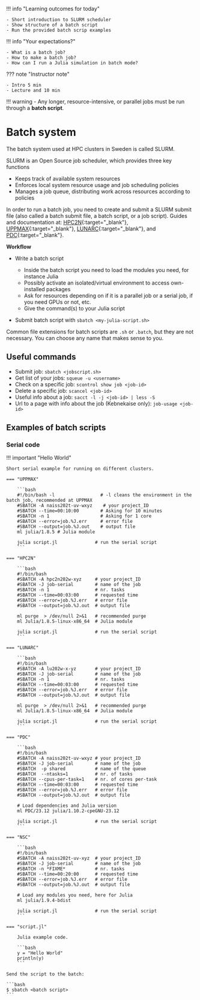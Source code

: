 !!! info "Learning outcomes for today"

    - Short introduction to SLURM scheduler
    - Show structure of a batch script
    - Run the provided batch scrip examples

!!! info "Your expectations?"

    - What is a batch job?
    - How to make a batch job?
    - How can I run a Julia simulation in batch mode?


??? note "Instructor note"

    - Intro 5 min
    - Lecture and 10 min

!!! warning
    - Any longer, resource-intensive, or parallel jobs must be run through a **batch script**.

# Batch system

The batch system used at HPC clusters in Sweden is called SLURM.

SLURM is an Open Source job scheduler, which provides three key functions

- Keeps track of available system resources
- Enforces local system resource usage and job scheduling policies
- Manages a job queue, distributing work across resources according to policies

In order to run a batch job, you need to create and submit a SLURM submit file (also called a batch submit file, a batch script, or a job script).
Guides and documentation at: [HPC2N](http://www.hpc2n.umu.se/support){:target="_blank"}, [UPPMAX](https://docs.uppmax.uu.se/cluster_guides/slurm/){:target="_blank"},
[LUNARC](https://lunarc-documentation.readthedocs.io/en/latest/manual/submitting_jobs/manual_basic_job/){:target="_blank"}, and
[PDC](https://support.pdc.kth.se/doc/contact/contact_support/){:target="_blank"}.

**Workflow**

- Write a batch script

  - Inside the batch script you need to load the modules you need, for instance Julia
  - Possibly activate an isolated/virtual environment to access own-installed packages
  - Ask for resources depending on if it is a parallel job or a serial job, if you need GPUs or not, etc.
  - Give the command(s) to your Julia script

- Submit batch script with ``sbatch <my-julia-script.sh>``

Common file extensions for batch scripts are ``.sh`` or ``.batch``, but they are not necessary. You can choose any name that makes sense to you.

## Useful commands

- Submit job: ``sbatch <jobscript.sh>``
- Get list of your jobs: ``squeue -u <username>``
- Check on a specific job: ``scontrol show job <job-id>``
- Delete a specific job: ``scancel <job-id>``
- Useful info about a job: ``sacct -l -j <job-id> | less -S``
- Url to a page with info about the job (Kebnekaise only): ``job-usage <job-id>``

## Examples of batch scripts

### Serial code

!!! important "Hello World"

    Short serial example for running on different clusters.

    === "UPPMAX"

        ```bash
        #!/bin/bash -l                 # -l cleans the environment in the batch job, recommended at UPPMAX
        #SBATCH -A naiss202t-uv-wxyz    # your project_ID
        #SBATCH --time=00:10:00        # Asking for 10 minutes
        #SBATCH -n 1                   # Asking for 1 core
        #SBATCH --error=job.%J.err     # error file
        #SBATCH --output=job.%J.out    # output file
        ml julia/1.8.5 # Julia module

        julia script.jl              # run the serial script
        ```

    === "HPC2N"

        ```bash
        #!/bin/bash
        #SBATCH -A hpc2n202w-xyz     # your project_ID
        #SBATCH -J job-serial        # name of the job
        #SBATCH -n 1                 # nr. tasks
        #SBATCH --time=00:03:00      # requested time
        #SBATCH --error=job.%J.err   # error file
        #SBATCH --output=job.%J.out  # output file

        ml purge  > /dev/null 2>&1   # recommended purge
        ml Julia/1.8.5-linux-x86_64  # Julia module

        julia script.jl              # run the serial script
        ```

    === "LUNARC"

        ```bash
        #!/bin/bash
        #SBATCH -A lu202w-x-yz       # your project_ID
        #SBATCH -J job-serial        # name of the job
        #SBATCH -n 1                 # nr. tasks
        #SBATCH --time=00:03:00      # requested time
        #SBATCH --error=job.%J.err   # error file
        #SBATCH --output=job.%J.out  # output file

        ml purge  > /dev/null 2>&1   # recommended purge
        ml Julia/1.8.5-linux-x86_64  # Julia module

        julia script.jl              # run the serial script
        ```

    === "PDC"

        ```bash
        #!/bin/bash
        #SBATCH -A naiss202t-uv-wxyz # your project_ID
        #SBATCH -J job-serial        # name of the job
        #SBATCH  -p shared           # name of the queue
        #SBATCH  --ntasks=1          # nr. of tasks
        #SBATCH --cpus-per-task=1    # nr. of cores per-task
        #SBATCH --time=00:03:00      # requested time
        #SBATCH --error=job.%J.err   # error file
        #SBATCH --output=job.%J.out  # output file

        # Load dependencies and Julia version
        ml PDC/23.12 julia/1.10.2-cpeGNU-23.12

        julia script.jl              # run the serial script
        ```

    === "NSC"

        ```bash
        #!/bin/bash
        #SBATCH -A naiss202t-uv-xyz  # your project_ID
        #SBATCH -J job-serial        # name of the job
        #SBATCH -n *FIXME*           # nr. tasks
        #SBATCH --time=00:20:00      # requested time
        #SBATCH --error=job.%J.err   # error file
        #SBATCH --output=job.%J.out  # output file

        # Load any modules you need, here for Julia
        ml julia/1.9.4-bdist

        julia script.jl              # run the serial script
        ```

    === "script.jl"

        Julia example code.

        ```bash
        y = "Hello World"
        println(y)
        ```

    Send the script to the batch:

    ```bash
    $ sbatch <batch script>
    ```

